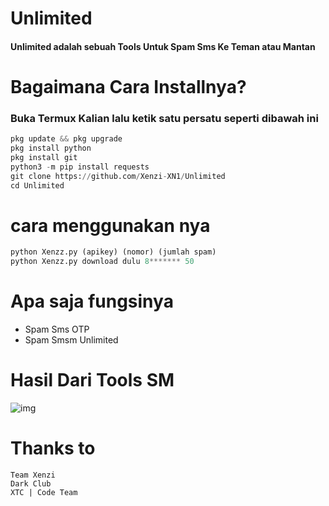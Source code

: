 # Unlimited

#### Unlimited adalah sebuah Tools Untuk Spam Sms Ke Teman atau Mantan 

# Bagaimana Cara Installnya?
### Buka Termux Kalian lalu ketik satu persatu seperti dibawah ini
```python
pkg update && pkg upgrade
pkg install python
pkg install git
python3 -m pip install requests
git clone https://github.com/Xenzi-XN1/Unlimited
cd Unlimited
```
# cara menggunakan nya
```python
python Xenzz.py (apikey) (nomor) (jumlah spam)
python Xenzz.py download dulu 8******* 50
```
# Apa saja fungsinya
+ Spam Sms OTP
+ Spam Smsm Unlimited

# Hasil Dari Tools SM
![img]()

# Thanks to
```
Team Xenzi
Dark Club
XTC | Code Team
```

